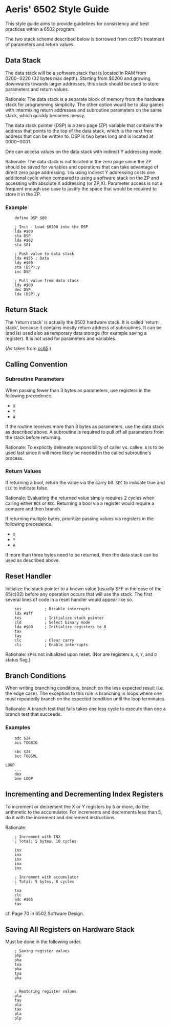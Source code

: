 # Aeris' 6502 Style Guide

This style guide aims to provide guidelines for consistency and best practices
within a 6502 program. 

The two stack scheme described below is borrowed from cc65's treatment of 
parameters and return values.

## Data Stack

The data stack will be a software stack that is located in RAM from $0200-$0220 
(32 bytes max depth). Starting from $0200 and growing downwards towards larger 
addresses, this stack should be used to store parameters and return values.

Rationale: The data stack is a separate block of memory from the hardware stack 
for programming simplicity. The other option would be to play games with 
intermixing return addresses and subroutine parameters on the same stack, which 
quickly becomes messy.

The data stack pointer (DSP) is a zero page (ZP) variable that contains the 
address that points to the top of the data stack, which is the next free address 
that can be written to. DSP is two bytes long and is located at $0000-$0001.

One can access values on the data stack with indirect Y addressing mode.

Rationale: The data stack is not located in the zero page since the ZP should be
saved for variables and operations that can take advantage of direct zero page 
addressing. `lda` using indirect Y addressing costs one additional cycle when 
compared to using a software stack on the ZP and accessing with absolute X 
addressing (or ZP,X). Parameter access is not a frequent enough use case to 
justify the space that would be required to store it in the ZP.

### Example

```
    define DSP $00

    ; Init - Load $0200 into the DSP
    lda #$00
    sta DSP
    lda #$02
    sta $01 
 
    ; Push value to data stack
    lda #$55 ; Data 
    ldy #$00
    sta (DSP),y
    inc DSP

    ; Pull value from data stack
    ldy #$00
    dec DSP
    lda (DSP),y
```

## Return Stack

The 'return stack' is actually the 6502 hardware stack. It is called 'return 
stack', because it contains mostly return address of subroutines. It can be (and
is) used also as temporary data storage (for example saving a register). It is 
not used for parameters and variables.

(As taken from [cc65](https://github.com/cc65/wiki/wiki/Parameter-and-return-stacks#the-return-stack).)

## Calling Convention

### Subroutine Parameters 
When passing fewer than 3 bytes as parameters, use registers in the following 
precedence.
* `X`
* `Y`
* `A`

If the routine receives more than 3 bytes as parameters, use the data stack
as described above. A subroutine is required to pull off all parameters from the 
stack before returning.

Rationale: To explicitly delineate responsibility of caller vs. callee. `A` is 
to be used last since it will more likely be needed in the called subroutine's 
process.

### Return Values

If returning a bool, return the value via the carry bit. `SEC` to indicate true 
and `CLC` to indicate false.

Rationale: Evaluating the returned value simply requires 2 cycles when calling 
either `BCS` or `BCC`. Returning a bool via a register would require a compare
and then branch. 

If returning multiple bytes, prioritize passing values via registers in the 
following precedence.
* `X`
* `Y`
* `A`

If more than three bytes need to be returned, then the data stack can be used as 
described above.

## Reset Handler

Initialize the stack pointer to a known value (usually $FF in the case of the 
65(c)02) before any operation occurs that will use the stack. The first several 
lines of code in a reset handler would appear like so.

```
    sei          ; Disable interrupts
    ldx #$ff
    txs          ; Initialize stack pointer
    cld          ; Select binary mode
    lda #$00     ; Initialize registers to 0
    tax    
    tay
    clc          ; Clear carry
    cli          ; Enable interrupts
```

Rationale: `SP` is not initialized upon reset. (Nor are registers `A`, `X`, `Y`,
and `D` status flag.)

## Branch Conditions

When writing branching conditions, branch on the less expected result (i.e. the 
edge case). The exception to this rule is branching in loops where one must 
repeatedly branch on the expected condition until the loop terminates.

Rationale: A branch test that fails takes one less cycle to execute than one a
branch test that succeeds. 

### Examples

```
    adc $24
    bcs TOOBIG

    sbc $24
    bcc TOOSML

LOOP
    ...
    dex
    bne LOOP
```

## Incrementing and Decrementing Index Registers

To increment or decrement the X or Y registers by 5 or more, do the arithmetic 
to the accumulator. For increments and decrements less than 5, do it with the 
increment and decrement instructions. 

Rationale: 

```
    ; Increment with INX
    ; Total: 5 bytes, 10 cycles

    inx
    inx
    inx
    inx
    inx

    ; Increment with accumulator
    ; Total: 5 bytes, 8 cycles

    txa
    clc
    adc #$05
    tax
```

cf. Page 70 in 6502 Software Design.

## Saving All Registers on Hardware Stack

Must be done in the following order.

```
    ; Saving register values
    php 
    pha 
    txa
    pha 
    tya
    pha


    ; Restoring register values
    pla
    tay
    pla 
    tax
    pla
    plp
```




